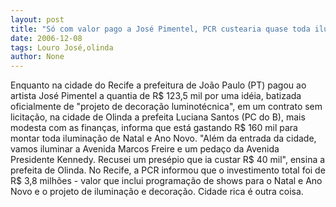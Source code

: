```yaml
---
layout: post
title: "Só com valor pago a José Pimentel, PCR custearia quase toda iluminação de Olinda"
date: 2006-12-08
tags: Louro José,olinda
author: None
---
```

Enquanto na cidade do Recife a prefeitura de João Paulo (PT) pagou ao artista José Pimentel a quantia de R$ 123,5 mil por uma idéia, batizada oficialmente de \"projeto de decoração luminotécnica\", em um contrato sem licitação, na cidade de Olinda a prefeita Luciana Santos (PC do B), mais modesta com as finanças, informa que está gastando R$ 160 mil para montar toda iluminação de Natal e Ano Novo.
\"Além da entrada da cidade, vamos iluminar a Avenida Marcos Freire e um pedaço da Avenida Presidente Kennedy. Recusei um presépio que ia custar R$ 40 mil\", ensina a prefeita de Olinda.
No Recife, a PCR informou que o investimento total foi de R$ 3,8 milhões - valor que inclui programação de shows para o Natal e Ano Novo e o projeto de iluminação e decoração. 
Cidade rica é outra coisa. 